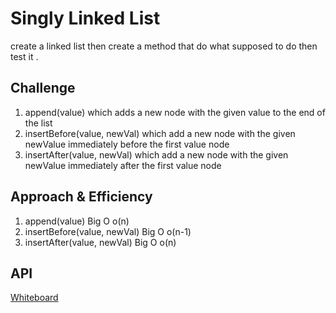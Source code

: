 # Singly Linked List
<!-- Short summary or background information -->
create a linked list then create a method that do what supposed  to do then test it . 

## Challenge
<!-- Description of the challenge -->
1. append(value) which adds a new node with the given value to the end of the list
1. insertBefore(value, newVal) which add a new node with the given newValue immediately before the first value node
1. insertAfter(value, newVal) which add a new node with the given newValue immediately after the first value node

## Approach & Efficiency
<!-- What approach did you take? Why? What is the Big O space/time for this approach? -->
1. append(value) Big O o(n)
1. insertBefore(value, newVal)  Big O o(n-1)
1. insertAfter(value, newVal)  Big O o(n)
## API
<!-- Description of each method publicly available to your Linked List -->
[Whiteboard ]()
